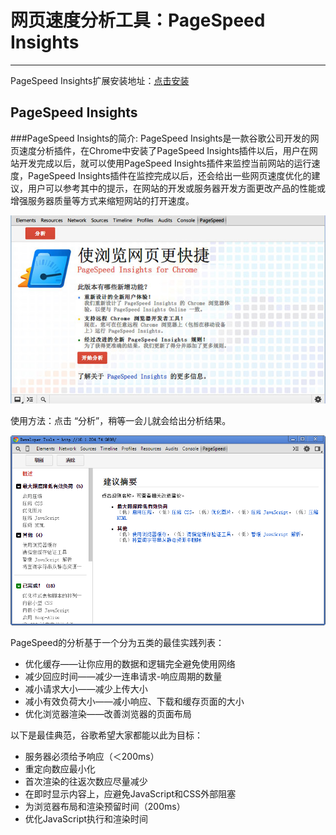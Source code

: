 <link href="http://cdn.bootcss.com/highlight.js/8.0/styles/monokai_sublime.min.css" rel="stylesheet">
<script src="http://cdn.bootcss.com/highlight.js/8.0/highlight.min.js"></script>
<script >hljs.initHighlightingOnLoad();</script>

<!--
   http://www.cnblogs.com/snandy/archive/2012/03/12/2390782.html
   http://my.oschina.net/felumanman/blog/263330?p=1
-->



# 网页速度分析工具：PageSpeed Insights 
***


PageSpeed Insights扩展安装地址：[点击安装](https://chrome.google.com/webstore/detail/pagespeed-insights-by-goo/gplegfbjlmmehdoakndmohflojccocli)


## PageSpeed Insights
###PageSpeed Insights的简介:
PageSpeed Insights是一款谷歌公司开发的网页速度分析插件，在Chrome中安装了PageSpeed Insights插件以后，用户在网站开发完成以后，就可以使用PageSpeed Insights插件来监控当前网站的运行速度，PageSpeed Insights插件在监控完成以后，还会给出一些网页速度优化的建议，用户可以参考其中的提示，在网站的开发或服务器开发方面更改产品的性能或增强服务器质量等方式来缩短网站的打开速度。  


![1](1.jpg)

使用方法：点击 “分析”，稍等一会儿就会给出分析结果。


![2](2.png)


PageSpeed的分析基于一个分为五类的最佳实践列表：

* 优化缓存——让你应用的数据和逻辑完全避免使用网络
* 减少回应时间——减少一连串请求-响应周期的数量
* 减小请求大小——减少上传大小
* 减小有效负荷大小——减小响应、下载和缓存页面的大小
* 优化浏览器渲染——改善浏览器的页面布局


以下是最佳典范，谷歌希望大家都能以此为目标：

* 服务器必须给予响应（＜200ms）
* 重定向数应最小化
* 首次渲染的往返次数应尽量减少
* 在即时显示内容上，应避免JavaScript和CSS外部阻塞
* 为浏览器布局和渲染预留时间（200ms）
* 优化JavaScript执行和渲染时间







